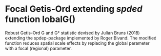 # Focal Getis-Ord extending *spded* function __lobalG()__
Robust Getis-Ord G and G* statistic devised by Julian Bruns (2018) extending the spdep-package implemented by Roger Bivand. The modified function reduces spatial scale effects by replacing the global parameter with a focal (regional) parameter.

